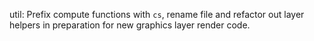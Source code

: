 util: Prefix compute functions with `cs`, rename file and refactor out layer
helpers in preparation for new graphics layer render code.
